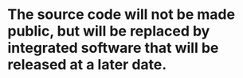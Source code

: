 # The source code will not be made public, but will be replaced by integrated software that will be released at a later date.

